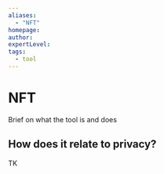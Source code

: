 ```yaml
---
aliases:
  - "NFT"
homepage: 
author: 
expertLevel: 
tags:
  - tool
---
```

# NFT

Brief on what the tool is and does 

## How does it relate to privacy?

TK 

